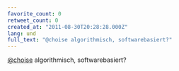 ```yaml
---
favorite_count: 0
retweet_count: 0
created_at: "2011-08-30T20:28:28.000Z"
lang: und
full_text: "@choise algorithmisch, softwarebasiert?"
---
```


[@choise](https://twitter.com/choise) algorithmisch, softwarebasiert?
